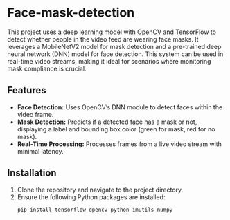 # Face-mask-detection

This project uses a deep learning model with OpenCV and TensorFlow to detect whether people in the video feed are wearing face masks. It leverages a MobileNetV2 model for mask detection and a pre-trained deep neural network (DNN) model for face detection. This system can be used in real-time video streams, making it ideal for scenarios where monitoring mask compliance is crucial.

## Features
- **Face Detection:** Uses OpenCV’s DNN module to detect faces within the video frame.
- **Mask Detection:** Predicts if a detected face has a mask or not, displaying a label and bounding box color (green for mask, red for no mask).
- **Real-Time Processing:** Processes frames from a live video stream with minimal latency.

## Installation
1. Clone the repository and navigate to the project directory.
2. Ensure the following Python packages are installed:
   ```
   pip install tensorflow opencv-python imutils numpy
